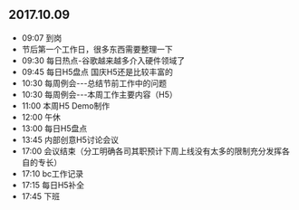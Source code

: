 ## 2017.10.09
* 09:07 到岗
* 节后第一个工作日，很多东西需要整理一下
* 09:30 每日热点-谷歌越来越多介入硬件领域了
* 09:45 每日H5盘点 国庆H5还是比较丰富的
* 10:30 每周例会---总结节前工作中的问题
* 10:30 每周例会---本周工作主要内容（H5）
* 11:00 本周H5 Demo制作
* 12:00 午休
* 13:00 每日H5盘点
* 13:45 内部创意H5讨论会议
* 17:00 会议结束（分工明确各司其职预计下周上线没有太多的限制充分发挥各自的专长）
* 17:10 bc工作记录 
* 17:15 每日H5补全
* 17:45 下班